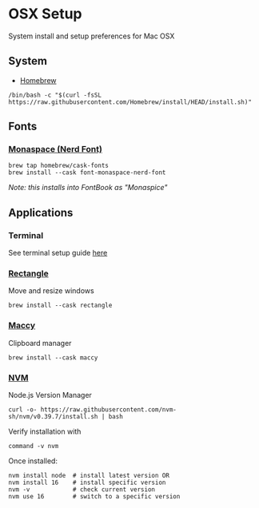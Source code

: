# OSX Setup

System install and setup preferences for Mac OSX

## System

- [Homebrew](https://brew.sh/)

```shell
/bin/bash -c "$(curl -fsSL https://raw.githubusercontent.com/Homebrew/install/HEAD/install.sh)"
```

## Fonts

### [Monaspace (Nerd Font)](https://github.com/ryanoasis/nerd-fonts/tree/master/patched-fonts/Monaspace)

```shell
brew tap homebrew/cask-fonts
brew install --cask font-monaspace-nerd-font
```

_Note: this installs into FontBook as "Monaspice"_

## Applications

### Terminal

See terminal setup guide [here](terminal-setup.md)

### [Rectangle](https://rectangleapp.com/)

Move and resize windows

```shell
brew install --cask rectangle
```

### [Maccy](https://maccy.app/)

Clipboard manager

```shell
brew install --cask maccy
```

### [NVM](https://github.com/nvm-sh/nvm)

Node.js Version Manager

```shell
curl -o- https://raw.githubusercontent.com/nvm-sh/nvm/v0.39.7/install.sh | bash
```

Verify installation with

```shell
command -v nvm
```

Once installed:

```shell
nvm install node  # install latest version OR
nvm install 16    # install specific version
nvm -v            # check current version
nvm use 16        # switch to a specific version
```
